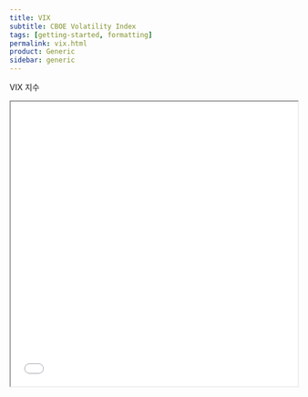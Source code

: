 ```yaml
---
title: VIX
subtitle: CBOE Volatility Index
tags: [getting-started, formatting]
permalink: vix.html
product: Generic
sidebar: generic
---
```


VIX 지수

<iframe id="tvc_frame_2cf3b5e506b91583c59f24e22e2232df" seamless="seamless" src="//tvcharts.investing.com/init.php?&carrier=bd2f7e982318ba67fb3f00d60919668c&time=1604386012&domain_ID=18&lang_ID=18&timezone_ID=88&pair_ID=44336&interval=86400&refresh=30&session=session&client=&user=guest&init_page=instrument&m_pids=&watchlist=&site=https://kr.investing.com" width="100%" height="500"></iframe>